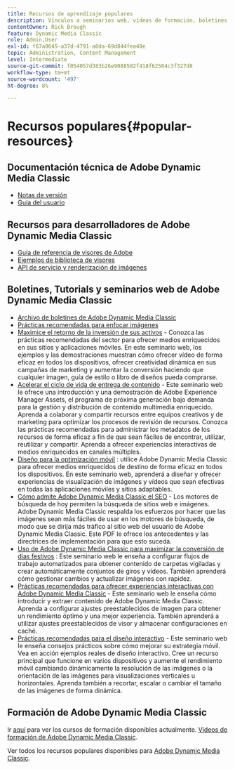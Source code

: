 ```yaml
---
title: Recursos de aprendizaje populares
description: Vínculos a seminarios web, vídeos de formación, boletines informativos, información sobre prácticas recomendadas y recursos para desarrolladores para Adobe Dynamic Media Classic.
contentOwner: Rick Brough
feature: Dynamic Media Classic
role: Admin,User
exl-id: f67a0645-a37d-4791-a0da-69d844fea40e
topic: Administration, Content Management
level: Intermediate
source-git-commit: f054057d383b26e9088582f418f62504c3f327d8
workflow-type: tm+mt
source-wordcount: '497'
ht-degree: 8%

---
```


# Recursos populares{#popular-resources}

## Documentación técnica de Adobe Dynamic Media Classic

* [Notas de versión](https://experienceleague.adobe.com/en/docs/dynamic-media-developer-resources/release-notes/s7rn2017)
* [Guía del usuario](introduction.md)

## Recursos para desarrolladores de Adobe Dynamic Media Classic

* [Guía de referencia de visores de Adobe](https://experienceleague.adobe.com/en/docs/dynamic-media-developer-resources)
* [Ejemplos de biblioteca de visores](https://landing.adobe.com/en/na/dynamic-media/ctir-2755/live-demos.html)
* [API de servicio y renderización de imágenes](https://experienceleague.adobe.com/en/docs/dynamic-media-developer-resources)

## Boletines, Tutorials y seminarios web de Adobe Dynamic Media Classic

* [Archivo de boletines de Adobe Dynamic Media Classic](/help/using/dynamic-media-newsletter.md)
* [Prácticas recomendadas para enfocar imágenes](/help/using/assets/s7_sharpening_images.pdf)
* [Maximice el retorno de la inversión de sus activos](https://adobecustomersuccess.adobeconnect.com/p5ar3hfrrec/?launcher=false&amp;fcsContent=true&amp;pbMode=normal&amp;proto=true) - Conozca las prácticas recomendadas del sector para ofrecer medios enriquecidos en sus sitios y aplicaciones móviles. En este seminario web, los ejemplos y las demostraciones muestran cómo ofrecer vídeo de forma eficaz en todos los dispositivos, ofrecer creatividad dinámica en sus campañas de marketing y aumentar la conversión haciendo que cualquier imagen, guía de estilo o libro de diseños pueda comprarse.
* [Acelerar el ciclo de vida de entrega de contenido](https://adobecustomersuccess.adobeconnect.com/p88ducm9pqv/) - Este seminario web le ofrece una introducción y una demostración de Adobe Experience Manager Assets, el programa de próxima generación bajo demanda para la gestión y distribución de contenido multimedia enriquecido. Aprenda a colaborar y compartir recursos entre equipos creativos y de marketing para optimizar los procesos de revisión de recursos. Conozca las prácticas recomendadas para administrar los metadatos de los recursos de forma eficaz a fin de que sean fáciles de encontrar, utilizar, reutilizar y compartir. Aprenda a ofrecer experiencias interactivas de medios enriquecidos en canales múltiples.
* [Diseño para la optimización móvil](https://adobecustomersuccess.adobeconnect.com/p6oqd3wydif/?launcher=false&amp;fcsContent=true&amp;pbMode=normal&amp;proto=true) : utilice Adobe Dynamic Media Classic para ofrecer medios enriquecidos de destino de forma eficaz en todos los dispositivos. En este seminario web, aprenderá a diseñar y ofrecer experiencias de visualización de imágenes y vídeos que sean efectivas en todas las aplicaciones móviles y sitios adaptables.
* [Cómo admite Adobe Dynamic Media Classic el SEO](/help/using/assets/s7_seo.pdf) - Los motores de búsqueda de hoy permiten la búsqueda de sitios web e imágenes. Adobe Dynamic Media Classic respalda los esfuerzos por hacer que las imágenes sean más fáciles de usar en los motores de búsqueda, de modo que se dirija más tráfico al sitio web del usuario de Adobe Dynamic Media Classic. Este PDF le ofrece los antecedentes y las directrices de implementación para que esto suceda.
* [Uso de Adobe Dynamic Media Classic para maximizar la conversión de días festivos](https://adobecustomersuccess.adobeconnect.com/p32n1yr85c9/?proto=true) : Este seminario web le enseña a configurar flujos de trabajo automatizados para obtener contenido de carpetas vigiladas y crear automáticamente conjuntos de giros y vídeos. También aprenderá cómo gestionar cambios y actualizar imágenes con rapidez.
* [Prácticas recomendadas para ofrecer experiencias interactivas con Adobe Dynamic Media Classic](https://seminars.adobeconnect.com/p7wb8ej3u6d/) - Este seminario web le enseña cómo introducir y extraer contenido de Adobe Dynamic Media Classic. Aprenda a configurar ajustes preestablecidos de imagen para obtener un rendimiento óptimo y una mejor experiencia. También aprenderá a utilizar ajustes preestablecidos de visor y almacenar configuraciones en caché.
* [Prácticas recomendadas para el diseño interactivo](https://offers.adobe.com/en/na/marketing/landings/_40458_responsive_design_live_on_demand_webinar.html) - Este seminario web le enseña consejos prácticos sobre cómo mejorar su estrategia móvil. Vea en acción ejemplos reales de diseño interactivo. Cree un recurso principal que funcione en varios dispositivos y aumente el rendimiento móvil cambiando dinámicamente la resolución de las imágenes o la orientación de las imágenes para visualizaciones verticales u horizontales. Aprenda también a recortar, escalar o cambiar el tamaño de las imágenes de forma dinámica.

## Formación de Adobe Dynamic Media Classic

Ir [aquí](https://training.adobe.com/training/courses.html#product=adobe-scene7) para ver los cursos de formación disponibles actualmente.
[Vídeos de formación de Adobe Dynamic Media Classic](https://experienceleague.adobe.com/en/docs/dynamic-media-classic/using/intro/training-videos#intro).

Ver todos los recursos populares disponibles para [Adobe Dynamic Media Classic](home.md).
